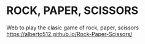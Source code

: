 # ROCK, PAPER, SCISSORS
Web to play the clasic game of rock, paper, scissors  
https://alberto512.github.io/Rock-Paper-Scissors/
